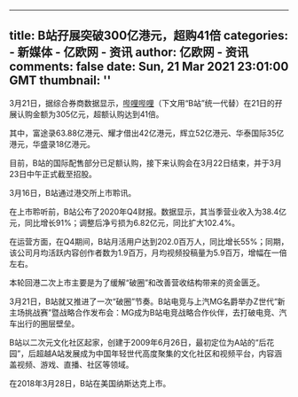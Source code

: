 
---
title: B站孖展突破300亿港元，超购41倍
categories: 
    - 新媒体
    - 亿欧网 - 资讯
author: 亿欧网 - 资讯
comments: false
date: Sun, 21 Mar 2021 23:01:00 GMT
thumbnail: ''
---

<div>   
<p style="text-align: left;">3月21日，据综合券商数据显示，<a href="https://www.iyiou.com/company/bilibili2">哔哩哔哩</a>（下文用“B站”统一代替）在21日的孖展认购金额为305亿元，超额认购达到41倍。</p><p>其中，富途录63.88亿港元、耀才借出42亿港元，辉立52亿港元、华泰国际35亿港元，华盛录18亿港元。</p><p>目前，B站的国际配售部分已足额认购，接下来认购会在3月22日结束，并于3月23日中午正式截至招股。</p><p>3月16日，B站通过港交所上市聆讯。</p><p>在上市聆听前，B站公布了2020年Q4财报。数据显示，其当季营业收入为38.4亿元，同比增长91%；调整后净亏损为6.82亿元，同比扩大102.4%。</p><p>在运营方面，在Q4期间，B站月活用户达到202.0百万人，同比增长55%；同期，该公司月均活跃内容创作者数为1.9百万，月均视频投稿量为5.9百万，增幅在一倍左右。</p><p>本轮回港二次上市主要是为了缓解“破圈”和改善营收结构带来的资金匮乏。</p><p>3月21日，B站就又推进了一次“破圈”节奏。B站电竞与上汽MG名爵举办Z世代“新主场挑战赛”暨战略合作发布会：MG成为B站电竞战略合作伙伴，去打破电竞、汽车出行的圈层壁垒。</p><p>B站以二次元文化社区起家，创建于2009年6月26日，最初定位为A站的“后花园”，后超越A站发展成为中国年轻世代高度聚集的文化社区和视频平台，内容涵盖视频、游戏、直播、社区等领域。 </p><p style="text-align: left;">在2018年3月28日，B站在美国纳斯达克上市。</p><p><br></p>  
</div>
            